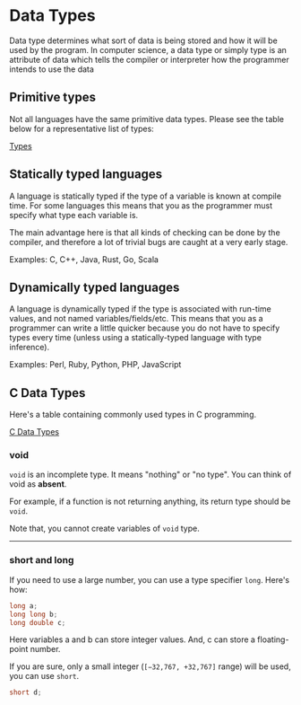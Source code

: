 # Data Types

Data type determines what sort of data is being stored and how it will be used by the program. In computer science, a data type or simply type is an attribute of data which tells the compiler or interpreter how the programmer intends to use the data

## Primitive types

Not all languages have the same primitive data types. Please see the table below for a representative list of types:

[Types](Data%20Types%205de22bc1f4144589baff1bece14c3ba9/Types%20797dafafcf804b3ba63ae2df483e7ff2.csv)

## Statically typed languages

A language is statically typed if the type of a variable is known at compile time. For some languages this means that you as the programmer must specify what type each variable is.

The main advantage here is that all kinds of checking can be done by the compiler, and therefore a lot of trivial bugs are caught at a very early stage.

Examples: C, C++, Java, Rust, Go, Scala

## Dynamically typed languages

A language is dynamically typed if the type is associated with run-time values, and not named variables/fields/etc. This means that you as a programmer can write a little quicker because you do not have to specify types every time (unless using a statically-typed language with type inference).

Examples: Perl, Ruby, Python, PHP, JavaScript

## C Data Types

Here's a table containing commonly used types in C programming.

[C Data Types](Data%20Types%205de22bc1f4144589baff1bece14c3ba9/C%20Data%20Types%200c207f1d2fb54c84b5f9e3163ce56e32.csv)

### void

`void` is an incomplete type. It means "nothing" or "no type". You can think of void as **absent**.

For example, if a function is not returning anything, its return type should be `void`.

Note that, you cannot create variables of `void` type.

---

### short and long

If you need to use a large number, you can use a type specifier `long`. Here's how:

```c
long a;
long long b;
long double c;
```

Here variables a and b can store integer values. And, c can store a floating-point number.

If you are sure, only a small integer (`[−32,767, +32,767]` range) will be used, you can use `short`.

```c
short d;
```
